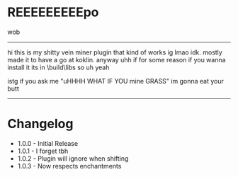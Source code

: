 # REEEEEEEEEpo
wob

---
hi this is my shitty vein miner plugin that kind of works ig lmao idk. 
mostly made it to have a go at koklin.
anyway uhh if for some reason if you wanna install it its in \build\libs so uh yeah

istg if you ask me "uHHHH WHAT IF YOU mine GRASS" im gonna eat your butt

---
# Changelog
- 1.0.0 - Initial Release
- 1.0.1 - I forget tbh 
- 1.0.2 - Plugin will ignore when shifting 
- 1.0.3 - Now respects enchantments 